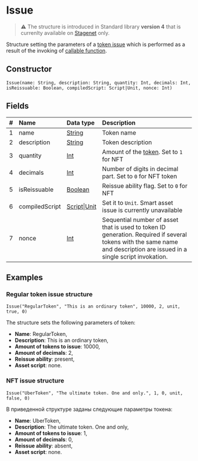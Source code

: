 # Issue

> :warning: The structure is introduced in Standard library **version 4** that is currenlty available on [Stagenet](/en/blockchain/blockchain-network/stage-network) only.

Structure setting the parameters of a [token issue](/en/blockchain/transaction-type/issue-transaction) which is performed as a result of the invoking of [callable function](/en/ride/functions/callable-function).

## Constructor

```ride
Issue(name: String, description: String, quantity: Int, decimals: Int, isReissuable: Boolean, compiledScript: Script|Unit, nonce: Int)
```

## Fields

| # | Name | Data type | Description |
| :--- | :--- | :--- | :--- |
| 1 | name | [String](/en/ride/data-types/string) | Token name |
| 2 | description | [String](/en/ride/data-types/string) | Token description |
| 3 | quantity | [Int](/en/ride/data-types/int) | Amount of the [token](/en/blockchain/token). Set to `1` for NFT |
| 4 | decimals | [Int](/en/ride/data-types/int) | Number of digits in decimal part. Set to `0` for NFT token |
| 5 | isReissuable | [Boolean](/en/ride/data-types/boolean) | Reissue ability flag. Set to `0` for NFT |
| 6 | compiledScript | [Script](/en/ride/script)&#124;[Unit](/en/ride/data-types/unit) | Set it to `Unit`. Smart asset issue is currently unavailable |
| 7 | nonce | [Int](/en/ride/data-types/int) | Sequential number of asset that is used to token ID generation. Required if several tokens with the same name and description are issued in a single script invokation. |

## Examples

### Regular token issue structure

`Issue("RegularToken", "This is an ordinary token", 10000, 2, unit, true, 0)`

The structure sets the following parameters of token:

* **Name**: RegularToken,
* **Description**: This is an ordinary token,
* **Amount of tokens to issue**: 10000,
* **Amount of decimals**: 2,
* **Reissue ability**: present,
* **Asset script**: none.

### NFT issue structure

`Issue("UberToken", "The ultimate token. One and only.", 1, 0, unit, false, 0)`

В приведенной структуре заданы следующие параметры токена:

* **Name**: UberToken,
* **Description**: The ultimate token. One and only,
* **Amount of tokens to issue**: 1,
* **Amount of decimals**: 0,
* **Reissue ability**: absent,
* **Asset script**: none.
